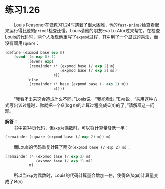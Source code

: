 # 练习1.26
&emsp;&emsp;Louis Reasoner在做练习1.24时遇到了很大困难，他的`fast-prime?`检查看起来运行得比他的`prime?`检查还慢。Louis请他的朋友Eva Lu Ator过来帮忙。在检查Louis的代码时，两个人发现他重写了`expmod`过程，其中用了一个显式的乘法，而没有调用`square`：
```lisp
(define (expmod base exp m)
    (cond ((= exp 0) 1)
          ((even? exp)
           (remainder (* (expmod base (/ exp 2) m)
                         (expmod base (/ exp 2) m))
                      m))
          (else 
           (remainder (* base (expmod base (- exp 1) m))
                      m))))
```
&emsp;&emsp;“我看不出来这会造成什么不同，”Louis说。“我能看出，”Eva说，“采用这种方式写出该过程时，你就把一个$\Theta(\log n)$的计算过程变成$\Theta(n)$的了。”请解释这一问题。  

**解答：**  
&emsp;&emsp;书中第34页代码，但`exp`为偶数时，可以将计算量降低一半：
```lisp
(remainder (square (expmod base (/ exp 2) m)) m)
```
&emsp;&emsp;而Louis的代码重复计算了两次`(expmod base (/ exp 2) m)`：
```lisp
(remainder (* (expmod base (/ exp 2) m)
              (expmod base (/ exp 2) m))
           m)
```
&emsp;&emsp;所以当`exp`为偶数时，Louis的代码计算量会增加一倍，使得$\Theta(log n)$计算量变成了$\Theta(n)$